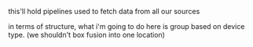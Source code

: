 this'll hold pipelines used to fetch data from all our sources

in terms of structure, what i'm going to do here is group based on device type. (we shouldn't box fusion into one location)


